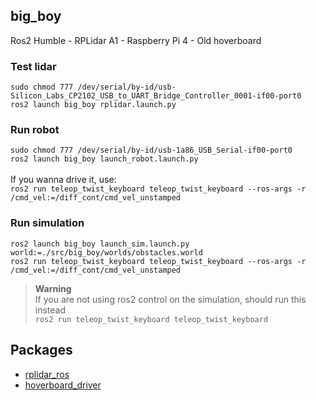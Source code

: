 ## big_boy
Ros2 Humble - RPLidar A1 - Raspberry Pi 4 - Old hoverboard
### Test lidar
```sudo chmod 777 /dev/serial/by-id/usb-Silicon_Labs_CP2102_USB_to_UART_Bridge_Controller_0001-if00-port0``` \
```ros2 launch big_boy rplidar.launch.py```
### Run robot
```sudo chmod 777 /dev/serial/by-id/usb-1a86_USB_Serial-if00-port0``` \
```ros2 launch big_boy launch_robot.launch.py```\
\
If you wanna drive it, use:\
```ros2 run teleop_twist_keyboard teleop_twist_keyboard --ros-args -r /cmd_vel:=/diff_cont/cmd_vel_unstamped```
### Run simulation
```ros2 launch big_boy launch_sim.launch.py world:=./src/big_boy/worlds/obstacles.world```\
```ros2 run teleop_twist_keyboard teleop_twist_keyboard --ros-args -r /cmd_vel:=/diff_cont/cmd_vel_unstamped```
> **Warning** \
> If you are not using ros2 control on the simulation, should run this instead \
> ```ros2 run teleop_twist_keyboard teleop_twist_keyboard```
## Packages
* [rplidar_ros](https://github.com/Slamtec/rplidar_ros/tree/dev-ros2)
* [hoverboard_driver](https://github.com/hoverboard-robotics/hoverboard-driver/tree/humble)